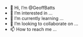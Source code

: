 - 👋 Hi, I’m @GeoffBatts
- 👀 I’m interested in ...
- 🌱 I’m currently learning ...
- 💞️ I’m looking to collaborate on ...
- 📫 How to reach me ...

<!---
GeoffBatts/GeoffBatts is a ✨ special ✨ repository because its `README.md` (this file) appears on your GitHub profile.
You can click the Preview link to take a look at your changes.
--->
